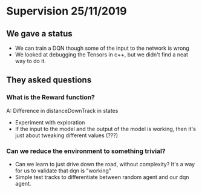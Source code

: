 # Supervision 25/11/2019
## We gave a status
* We can train a DQN though some of the input to the network is wrong
* We looked at debugging the Tensors in c++, but we didn't find a neat way to do it.

## They asked questions
### What is the Reward function?
A: Difference in distanceDownTrack in states

* Experiment with exploration
* If the input to the model and the output of the model is working, then it's just about tweaking different values (???)

### Can we reduce the environment to something trivial?
* Can we learn to just drive down the road, without complexity? It's a way for us to validate that dqn is "working"
* Simple test tracks to differentiate between random agent and our dqn agent.
